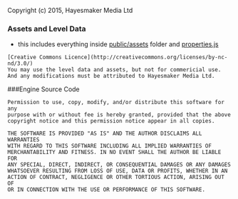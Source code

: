 Copyright (c) 2015, Hayesmaker Media Ltd

### Assets and Level Data 
- this includes everything inside [public/assets](public/assets) folder and [properties.js](src/app/properties.js)
```
[Creative Commons Licence](http://creativecommons.org/licenses/by-nc-nd/3.0/)
You may use the level data and assets, but not for commericial use.  
And any modifications must be attributed to Hayesmaker Media Ltd.
```

###Engine Source Code
```
Permission to use, copy, modify, and/or distribute this software for any
purpose with or without fee is hereby granted, provided that the above
copyright notice and this permission notice appear in all copies.
```
```
THE SOFTWARE IS PROVIDED "AS IS" AND THE AUTHOR DISCLAIMS ALL WARRANTIES
WITH REGARD TO THIS SOFTWARE INCLUDING ALL IMPLIED WARRANTIES OF
MERCHANTABILITY AND FITNESS. IN NO EVENT SHALL THE AUTHOR BE LIABLE FOR
ANY SPECIAL, DIRECT, INDIRECT, OR CONSEQUENTIAL DAMAGES OR ANY DAMAGES
WHATSOEVER RESULTING FROM LOSS OF USE, DATA OR PROFITS, WHETHER IN AN
ACTION OF CONTRACT, NEGLIGENCE OR OTHER TORTIOUS ACTION, ARISING OUT OF
OR IN CONNECTION WITH THE USE OR PERFORMANCE OF THIS SOFTWARE.
```
